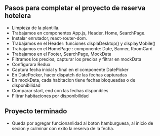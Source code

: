 ## Pasos para completar el proyecto de reserva hotelera

- Limpieza de la plantilla.
- Trabajamos en componentes App.js, Header, Home, SearchPage.
- Instalar enrutador, react-router-dom.
- Trabajamos en el Header: funciones displaDesktop() y displayMobile()
- Trabajamos en el HomePage : componente: Date, Banner, RoomCard
- Trabajamos en el Footer, SearchPage, MockData
- Filtramos los precios, capturar los precios y filtrar en mockData
- Configurara Redux
- Captura fecha inicial y final en el componente DatePicker
- En DatePocker, hacer dispatch de las fechas capturadas
- En mockData, cada habitacion tiene fechas bloqueadas o de disponibilidad
- Comparar start, end con las fechas disponibles
- Filtrar habitaciones por disponibilidad

## Proyecto terminado

- Queda por agregar funcionanlidad al boton hamburguesa, al inicio de secion y culminar con exito la reserva de la fecha.
